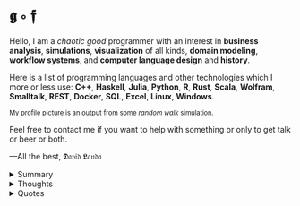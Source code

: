# 𝖌 ∘ 𝖋

Hello, I am a _chaotic good_ programmer with an interest in __business analysis__, __simulations__, __visualization__ of all kinds, __domain modeling__, __workflow systems__, and __computer language design__ and __history__.


Here is a list of programming languages and other technologies which I more or less use: __C++__, __Haskell__, __Julia__, __Python__, __R__, __Rust__, __Scala__, __Wolfram__, __Smalltalk__, __REST__, __Docker__, __SQL__, __Excel__, __Linux__, __Windows__.

<sub>My profile picture is an output from some _random walk_ simulation.

Feel free to contact me if you want to help with something or only to get talk or beer or both.

&mdash;All the best, 𝕯𝔞𝔳𝔦𝔡 𝕷𝔞𝔫𝔡𝔞

<details>
<summary>Summary</summary>
<img src="http://www.madmusick.cz/obaly/darkthrone_under-a-funeral-moon-big.jpg" width="100%" />
</details>

<details>
<summary>Thoughts</summary>
Comming soon&hellip;
</details>

<details>
<summary>Quotes</summary>

<blockquote>
    Code tells you how; Comments tell you why.</br>
    &mdash;Jeff Atwood (aka Coding Horror)
</blockquote>

</details>
